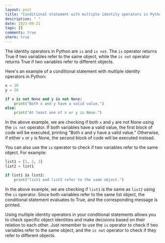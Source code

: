 ```yaml
---
layout: post
title: "Conditional statement with multiple identity operators in Python"
description: " "
date: 2023-09-21
tags: []
comments: true
share: true
---
```


The identity operators in Python are `is` and `is not`. The `is` operator returns True if two variables refer to the same object, while the `is not` operator returns True if two variables refer to different objects.

Here's an example of a conditional statement with multiple identity operators in Python:

```python
x = 10
y = 20

if x is not None and y is not None:
    print("Both x and y have a valid value.")
else:
    print("At least one of x or y is None.")
```

In the above example, we are checking if both `x` and `y` are not None using the `is not` operator. If both variables have a valid value, the first block of code will be executed, printing "Both x and y have a valid value." Otherwise, if either `x` or `y` is None, the second block of code will be executed instead.

You can also use the `is` operator to check if two variables refer to the same object. For example:

```python
list1 = [1, 2, 3]
list2 = list1

if list1 is list2:
    print("list1 and list2 refer to the same object.")
```

In the above example, we are checking if `list1` is the same as `list2` using the `is` operator. Since both variables refer to the same list object, the conditional statement evaluates to True, and the corresponding message is printed.

Using multiple identity operators in your conditional statements allows you to check specific object identities and make decisions based on their relation to each other. Just remember to use the `is` operator to check if two variables refer to the same object, and the `is not` operator to check if they refer to different objects.
